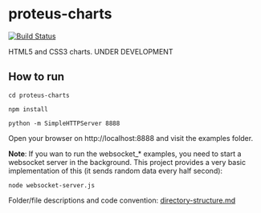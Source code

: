 # proteus-charts 
[![Build Status](https://travis-ci.com/0xNacho/proteus-charts.svg?token=241b7g8N6ChnwLAT35Ci&branch=master)](https://travis-ci.com/0xNacho/proteus-charts)

HTML5 and CSS3 charts. UNDER DEVELOPMENT


## How to run
`cd proteus-charts`

`npm install`

`python -m SimpleHTTPServer 8888`

Open your browser on http://localhost:8888 and visit the examples folder.

**Note**: If you wan to run the websocket_* examples, you need to start a websocket server in the background. This project provides a very basic implementation of this (it sends random data every half second):

`node websocket-server.js`



Folder/file descriptions and code convention: [directory-structure.md](https://github.com/PROTEUS-H2020/proteus-graphs/blob/master/directory-structure.md) 
